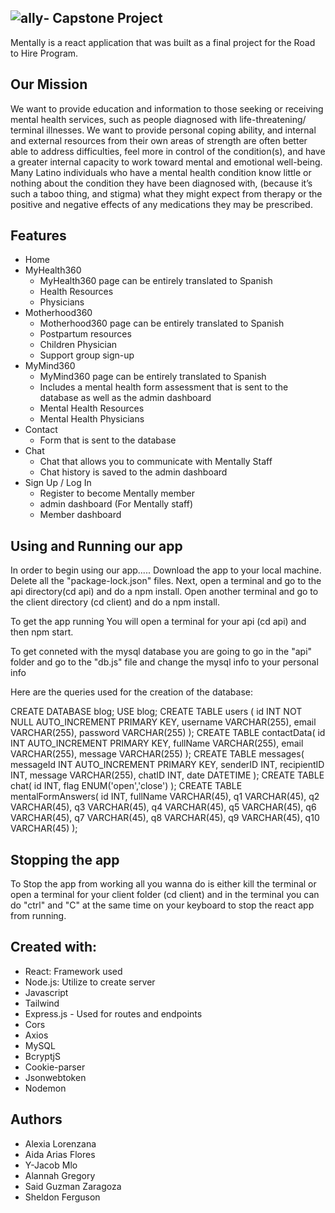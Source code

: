 ## ![ally](https://user-images.githubusercontent.com/112099409/216687498-0c6a30db-6794-4976-a95c-cc749867bc8a.png)- Capstone Project

Mentally is a react application that was built as a final project for the Road to Hire Program. 

## Our Mission 
We want to provide education and information to those seeking or receiving mental health services, such as people diagnosed with life-threatening/ terminal illnesses. We want to provide personal coping ability, and internal and external resources from their own areas of strength are often better able to address difficulties, feel more in control of the condition(s), and have a greater internal capacity to work toward mental and emotional well-being. Many Latino individuals who have a mental health condition know little or nothing about the condition they have been diagnosed with, (because it’s such a taboo thing, and stigma) what they might expect from therapy or the positive and negative effects of any medications they may be prescribed.

## Features
- Home
- MyHealth360
	- MyHealth360 page can be entirely translated to Spanish 
  - Health Resources
  - Physicians
- Motherhood360
	- Motherhood360 page can be entirely translated to Spanish
	- Postpartum resources
	- Children Physician 
	- Support group sign-up
- MyMind360
	- MyMind360 page can be entirely translated to Spanish
	- Includes a mental health form assessment that is sent to the database as well as the admin dashboard
	- Mental Health Resources
	- Mental Health Physicians
- Contact
	- Form that is sent to the database
- Chat
	- Chat that allows you to communicate with Mentally Staff
	- Chat history is saved to the admin dashboard
- Sign Up / Log In
	- Register to become Mentally member
	- admin dashboard (For Mentally staff)
	- Member dashboard



## Using and Running our app
In order to begin using our app.....
Download the app to your local machine. Delete all the "package-lock.json" files. Next, open a terminal and go to the api directory(cd api) and do a npm install. Open another terminal and go to the client directory (cd client) and do a npm install. 

To get the app running 
You will open a terminal for your api (cd api) and then npm start.


To get conneted with the mysql database you are going to go in the "api" folder and go to the "db.js" file and change the mysql info to your personal info

Here are the queries used for the creation of the database:

CREATE DATABASE blog;
USE blog;
CREATE TABLE users (
  id INT NOT NULL AUTO_INCREMENT PRIMARY KEY,
  username VARCHAR(255),
  email VARCHAR(255),
  password VARCHAR(255)
);
CREATE TABLE contactData(
id INT AUTO_INCREMENT PRIMARY KEY,
fullName VARCHAR(255),
email VARCHAR(255),
message VARCHAR(255)
);
CREATE TABLE messages(
messageId INT AUTO_INCREMENT PRIMARY KEY,
senderID INT,
recipientID INT,
message VARCHAR(255),
chatID INT,
date DATETIME
);
CREATE TABLE chat(
id INT,
flag ENUM('open','close')
);
CREATE TABLE mentalFormAnswers(
id INT,
fullName VARCHAR(45),
q1 VARCHAR(45),
q2 VARCHAR(45),
q3 VARCHAR(45),
q4 VARCHAR(45),
q5 VARCHAR(45),
q6 VARCHAR(45),
q7 VARCHAR(45),
q8 VARCHAR(45),
q9 VARCHAR(45),
q10 VARCHAR(45)
);

## Stopping the app
To Stop the app from working all you wanna do is either kill the terminal or open a terminal for your client folder (cd client) and in the terminal you can do "ctrl" and "C" at the same time on your keyboard to stop the react app from running.

## Created with:
- React: Framework used
- Node.js: Utilize to create server
- Javascript
- Tailwind
- Express.js - Used for routes and endpoints
- Cors
- Axios
- MySQL
- BcryptjS
- Cookie-parser
- Jsonwebtoken
- Nodemon

## Authors
- Alexia Lorenzana
- Aida Arias Flores
- Y-Jacob Mlo
- Alannah Gregory
- Said Guzman Zaragoza
- Sheldon Ferguson
